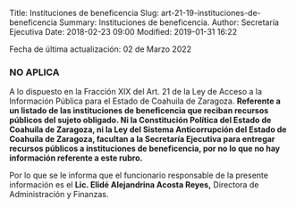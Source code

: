 Title: Instituciones de beneficencia
Slug: art-21-19-instituciones-de-beneficencia
Summary: Instituciones de beneficencia.
Author: Secretaría Ejecutiva
Date: 2018-02-23 09:00
Modified: 2019-01-31 16:22


Fecha de última actualización: 02 de Marzo 2022


### NO APLICA

A lo dispuesto en la Fracción XIX del Art. 21 de la Ley de Acceso a la Información Pública para el Estado de Coahuila de Zaragoza. **Referente a un listado de las instituciones de beneficencia que reciban recursos públicos del sujeto obligado. Ni la Constitución Política del Estado de Coahuila de Zaragoza, ni la Ley del Sistema Anticorrupción del Estado de Coahuila de Zaragoza, facultan a la Secretaría Ejecutiva para entregar recursos públicos a instituciones de beneficencia, por no lo que no hay información referente a este rubro.**

Por lo que se le informa que el funcionario responsable de la presente información es el **Lic. Elidé Alejandrina Acosta Reyes,** Directora de Administración y Finanzas.
